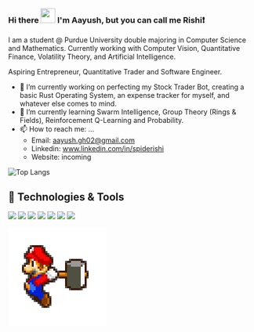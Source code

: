 ### Hi there <img src="https://raw.githubusercontent.com/MartinHeinz/MartinHeinz/master/wave.gif" width="30px" height="30px" /> I'm Aayush, but you can call me Rishi:exclamation:

I am a student @ Purdue University double majoring in Computer Science and Mathematics. Currently working with Computer Vision, Quantitative Finance, Volatility Theory, and Artificial Intelligence. 

Aspiring Entrepreneur, Quantitative Trader and Software Engineer.

- 🔭 I’m currently working on perfecting my Stock Trader Bot, creating a basic Rust Operating System, an expense tracker for myself, and whatever else comes to mind.
- 🌱 I’m currently learning Swarm Intelligence, Group Theory (Rings & Fields), Reinforcement Q-Learning and Probability.
- 📫 How to reach me: ...
  - Email: aayush.gh02@gmail.com
  - Linkedin: www.linkedin.com/in/spiderishi
  - Website: incoming

![Top Langs](https://github-readme-stats.vercel.app/api/top-langs/?username=SpideR1sh1&layout=compact&theme=material-palenight&cache_seconds=1800)


## 🔧 Technologies & Tools 
<!-- ![](https://img.shields.io/badge/OS-Linux-informational?style=flat&logo=linux&logoColor=white&color=2bbc8a) -->
![](https://img.shields.io/badge/Editor-IntelliJ_IDEA-informational?style=flat&logo=intellij-idea&logoColor=white&color=2bbc8a)
![](https://img.shields.io/badge/Code-Python-informational?style=flat&logo=python&logoColor=white&color=2bbc8a)
![](https://img.shields.io/badge/Code-JavaScript-informational?style=flat&logo=javascript&logoColor=white&color=2bbc8a)
![](https://img.shields.io/badge/Code-Make-informational?style=flat&logo=cmake&logoColor=white&color=2bbc8a)
![](https://img.shields.io/badge/Shell-Bash-informational?style=flat&logo=gnu-bash&logoColor=white&color=2bbc8a)
![](https://img.shields.io/badge/Tools-Docker-informational?style=flat&logo=docker&logoColor=white&color=2bbc8a)
![](https://img.shields.io/badge/Tools-Kubernetes-informational?style=flat&logo=kubernetes&logoColor=white&color=2bbc8a)

![text](https://github.com/SpideR1sh1/SpideR1sh1/blob/main/mario.gif?raw=true)
<!-- ![](https://img.shields.io/badge/Code-Golang-informational?style=flat&logo=go&logoColor=white&color=2bbc8a) -->

<!-- ![](https://img.shields.io/badge/Code-Vue-informational?style=flat&logo=vue.js&logoColor=white&color=2bbc8a) -->

<!-- ![](https://img.shields.io/badge/Tools-PostgreSQL-informational?style=flat&logo=postgresql&logoColor=white&color=2bbc8a) -->

<!-- ![](https://img.shields.io/badge/Tools-Red_Hat_OpenShift-informational?style=flat&logo=red-hat-open-shift&logoColor=white&color=2bbc8a) -->
<!-- ![](https://img.shields.io/badge/Cloud-Digital_Ocean-informational?style=flat&logo=digitalocean&logoColor=white&color=2bbc8a) -->


<!-- Here are some ideas to get you started:
- 🤔 I’m looking for help with ...
- 💬 Ask me about ...

- 😄 Pronouns: ...
- ⚡ Fun fact: ... -->  


